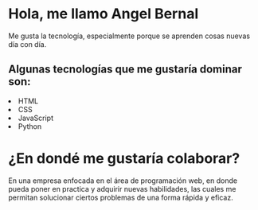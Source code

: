 <h1>Hola, me llamo Angel Bernal</h1>
<p>Me gusta la tecnología, especialmente porque se aprenden cosas nuevas día con día.</p>
<h2>Algunas tecnologías que me gustaría dominar son:</h2>
  <li>HTML</li>
  <li>CSS</li>
  <li>JavaScript</li>
  <li>Python</li>
  <h1>¿En dondé me gustaría colaborar?</h2>
  <p>En una empresa enfocada en el área de programación web, en donde pueda poner en practica y adquirir nuevas habilidades, las cuales me permitan solucionar ciertos problemas de una forma rápida y eficaz.</p>
  
